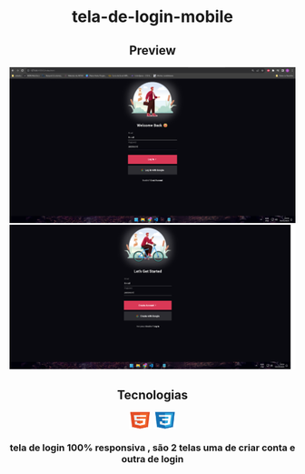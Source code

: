 
<h1 align="center" > tela-de-login-mobile</h1>

<h2 align="center">Preview</h2>

<div align="center">
 <img src='https://github.com/GustavoMoraes22/tela-de-login-mobile/blob/main/assets/login.png?raw=true'> </br>
  <img src='https://github.com/GustavoMoraes22/tela-de-login-mobile/blob/main/assets/Projeto%20concluido.png?raw=true'>
</div>

<h2 align="center">Tecnologias</h2>
<div align="center">
  <img align="center" alt="Gustavo-HTML" height="30" width="40" src="https://raw.githubusercontent.com/devicons/devicon/master/icons/html5/html5-original.svg">
  <img align="center" alt="Gustavo-CSS" height="30" width="40" src="https://raw.githubusercontent.com/devicons/devicon/master/icons/css3/css3-original.svg">
</div>

<h3 align="center" >tela de login 100% responsiva , são 2 telas uma de criar conta e outra de login</h3>
